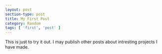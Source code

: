 ```yaml
---
layout: post
section-type: post
title: My First Post
category: Random
tags: [ 'first', 'post' ]
---
```


This is just to try it out. I may publish other posts about intresting projects I have made.